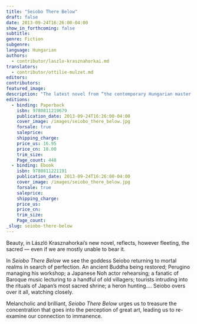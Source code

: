 ```yaml
---
title: "Seiobo There Below"
draft: false
date: 2013-09-24T16:26:00-04:00
show_in_forthcoming: false
subtitle:
genre: Fiction
subgenre:
language: Hungarian
authors:
  - contributor/laszlo-krasznahorkai.md
translators:
  - contributor/ottilie-mulzet.md
editors:
contributors:
featured_image:
description: "The latest novel from “the contemporary Hungarian master of the apocalypse” (Susan Sontag) "
editions:
  - binding: Paperback
    isbn: 9780811219679
    publication_date: 2013-09-24T16:26:00-04:00
    cover_image: /images/seiobo_there_below.jpg
    forsale: true
    saleprice:
    shipping_charge:
    price_us: 16.95
    price_cn: 18.00
    trim_size:
    Page_count: 448
  - binding: Ebook
    isbn: 9780811221191
    publication_date: 2013-09-24T16:26:00-04:00
    cover_image: /images/seiobo_there_below.jpg
    forsale: true
    saleprice:
    shipping_charge:
    price_us:
    price_cn:
    trim_size:
    Page_count:
_slug: seiobo-there-below
---
```


Beauty, in László Krasznahorkai’s new novel, reflects, however fleeting, the sacred — even if we are mostly unable to bear it.

In _Seiobo There Below_ we see the goddess Seiobo returning to mortal realms in search of perfection. An ancient Buddha being restored; Perugino managing his workshop; a Japanese Noh actor rehearsing; a fanatic of Baroque music lecturing to a handful of old villagers; tourists intruding into the rituals of Japan’s most sacred shrine; a heron hunting.… Seiobo overs over it all, watching closely.

Melancholic and brilliant, _Seiobo There Below_ urges us to treasure the concentration that goes into the perception of great art, leading us to re-examine our connection to immanence. 

